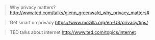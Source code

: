 > Why privacy matters?
http://www.ted.com/talks/glenn_greenwald_why_privacy_matters#

> Get smart on privacy
https://www.mozilla.org/en-US/privacy/tips/

>TED talks about internet
http://www.ted.com/topics/internet

